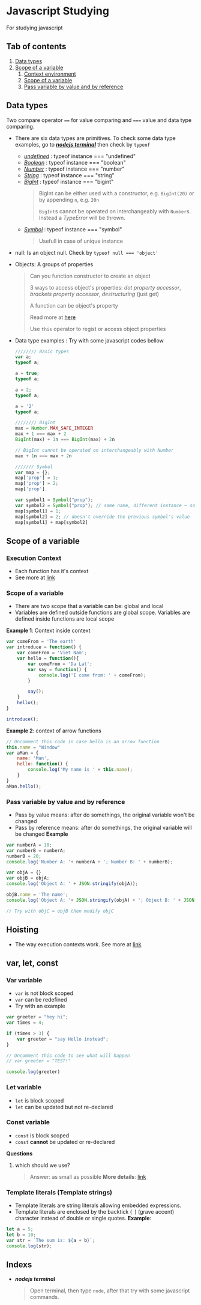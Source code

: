 # Javascript Studying
For studying javascript

## Tab of contents
1. [Data types](#data-types)
2. [Scope of a variable](#variable-scope)
    1. [Context environment](#context-environment)
    1. [Scope of a variable](#variable-scope-define)
    1. [Pass variable by value and by reference](#pass-by)

## Data types <a name="data-types">
Two compare operator `==` for value comparing and `===` value and data type comparing.
- There are six data types are primitives. To check some data type examples, go to ***[nodejs terminal](#nodejs-terminal)*** then check by `typeof`
    - *[undefined](https://developer.mozilla.org/en-US/docs/Glossary/Undefined)* : typeof instance === "undefined"
    - *[Boolean](https://developer.mozilla.org/en-US/docs/Glossary/Boolean)* : typeof instance === "boolean"
    - *[Number](https://developer.mozilla.org/en-US/docs/Glossary/Number)* : typeof instance === "number"
    - *[String](https://developer.mozilla.org/en-US/docs/Glossary/String)* : typeof instance === "string"
    - *[BigInt](https://developer.mozilla.org/en-US/docs/Glossary/BigInt)* : typeof instance === "bigint"
    	> BigInt can be either used with a constructor, e.g. `BigInt(20)` or by appending `n`, e.g. `20n`
    	>
    	> `BigInt`s cannot be operated on interchangeably with `Number`s. Instead a *TypeError* will be thrown.
    - *[Symbol](https://developer.mozilla.org/en-US/docs/Glossary/Symbol)* : typeof instance === "symbol"
        > Usefull in case of unique instance
- null: Is an object null. Check by `typeof null === 'object'`
- Objects: A groups of properties
	> Can you function constructor to create an object
	>
	> 3 ways to access object's properties: *dot property accessor*, *brackets property accessor*, *destructuring* (just get)
	>
	> A function can be object's property
	>
	> Read more at [here](https://dmitripavlutin.com/access-object-properties-javascript/)
	>
	> Use `this` operator to regist or access object properties
 
- Data type examples <a name="datatype-examples">: Try with some javascript codes bellow
    ```js
    //////// Basic types
    var a;
    typeof a;

    a = true;
    typeof a;

    a = 2;
    typeof a;

    a = '2'
    typeof a;

    //////// BigInt
    max = Number.MAX_SAFE_INTEGER
    max + 1 === max + 2
    BigInt(max) + 1n === BigInt(max) + 2n

    // BigInt cannot be operated on interchangeably with Number
    max + 1n === max + 2n

    /////// Symbol
    var map = {};
    map['prop'] = 1;
    map['prop'] = 2;
    map['prop']

	var symbol1 = Symbol("prop");
	var symbol2 = Symbol("prop"); // same name, different instance – so it's a different symbol!
	map[symbol1] = 1;
	map[symbol2] = 2; // doesn't override the previous symbol's value
	map[symbol1] + map[symbol2]
    ```

## Scope of a variable <a name="variable-scope">
### Execution Context <a name="context-environment">
- Each function has it's context
- See more at [link](https://towardsdatascience.com/javascript-context-this-keyword-9a78a19d5786)

### Scope of a variable <a name="variable-scope-define">
- There are two scope that a variable can be: global and local
- Variables are defined outside functions are global scope. Variables are defined inside functions are local scope

**Example 1**: Context inside context
```js
var comeFrom = 'The earth'
var introduce = function() {
	var comeFrom = 'Viet Nam';
	var hello = function(){
		var comeFrom = 'Da Lat';
		var say = function() {
			console.log('I come from: ' + comeFrom);
		}

		say();
	}
	hello();
}

introduce();
```

**Example 2**: context of arrow functions
```js
// Uncomment this code in case hello is an arrow function
this.name = "Window"
var aMan = {
	name: 'Man',
	hello: function() {
		console.log('My name is ' + this.name);
	}
}
aMan.hello();
```

### Pass variable by value and by reference <a name="pass-by">
- Pass by value means: after do somethings, the original variable won't be changed
- Pass by reference means: after do somethings, the original variable will be changed
**Example**
```js
var numberA = 10;
var numberB = numberA;
numberB = 20;
console.log('Number A: '+ numberA + '; Number B: ' + numberB);

var objA = {}
var objB = objA;
console.log('Object A: ' + JSON.stringify(objA));

objB.name = 'The name';
console.log('Object A: '+ JSON.stringify(objA) + '; Object B: ' + JSON.stringify(objB));

// Try with objC = objB then modify objC
```

## Hoisting
- The way execution contexts work. See more at [link](https://developer.mozilla.org/en-US/docs/Glossary/Hoisting)

## var, let, const
### Var variable
- `var` is not block scoped
- `var` can be redefined
- Try with an example
```js
var greeter = "hey hi";
var times = 4;

if (times > 3) {
    var greeter = "say Hello instead"; 
}

// Uncomment this code to see what will happen
// var greeter = "TEST!"

console.log(greeter)
```

### Let variable
- `let` is block scoped
- `let` can be updated but not re-declared

### Const variable
- `const` is block scoped
- `const` **cannot** be updated or re-declared

**Questions**
1. which should we use?
    > Answer: as small as possible
**More details**: [link](https://dev.to/sarah_chima/var-let-and-const--whats-the-difference-69e#:~:text=Hoisting%20of%20const&text=var%20declarations%20are%20globally%20scoped%20or%20function%20scoped%20while%20let,be%20updated%20nor%20re%2Ddeclared.)

### Template literals (Template strings)
- Template literals are string literals allowing embedded expressions.
- Template literals are enclosed by the backtick (` `)  (grave accent) character instead of double or single quotes.
**Example**:
```js
let a = 5;
let b = 10;
var str = `The sum is: ${a + b}`;
console.log(str);
```

## Indexs
- ***nodejs terminal <a name="nodejs-terminal">***
    > Open terminal, then type `node`, after that try with some javascript commands.